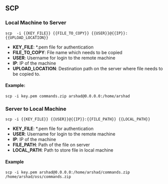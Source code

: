 
## SCP

### Local Machine to Server

`scp  -i {{KEY_FILE}} {{FILE_TO_COPY}} {{USER}}@{{IP}}:{{UPLOAD_LOCATION}}`

- <b>KEY_FILE</b>: *.pem file for authentication
- <b>FILE_TO_COPY</b>: File name which  needs to be copied
- <b>USER</b>: Username for login to the remote machine
- <b>IP</b>: IP of the machine
- <b>UPLOAD_LOCATION</b>: Destination path on the server where file needs to be copied to.

#### Example:

`scp -i key.pem commands.zip arshad@0.0.0.0:/home/arshad`

### Server to Local Machine

`scp -i {{KEY_FILE}} {{USER}}@{{IP}}:{{FILE_PATH}} {{LOCAL_PATH}}`

- <b>KEY_FILE</b>: *.pem file for authentication
- <b>USER</b>: Username for login to the remote machine
- <b>IP</b>: IP of the machine
- <b>FILE_PATH</b>: Path of the file on server
- <b>LOCAL_PATH</b>: Path to store file in local machine

#### Example

`scp -i key.pem arshad@0.0.0.0:/home/arshad/commands.zip /home/arshad/oss/commands.zip`